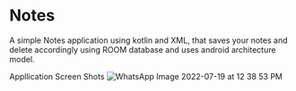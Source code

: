 # Notes
A simple Notes application using kotlin and XML, that 
saves your notes and delete accordingly using ROOM database
and uses android architecture model.

Appllication Screen Shots
![WhatsApp Image 2022-07-19 at 12 38 53 PM](https://user-images.githubusercontent.com/79468798/179693968-0692e7c4-e596-4507-a483-3c4a0337d8ce.jpeg)
